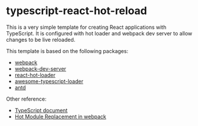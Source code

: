 # typescript-react-hot-reload

This is a very simple template for creating React applications with TypeScript. It is configured with hot loader and webpack dev server to allow changes to be live reloaded. 

This template is based on the following packages: 

* [webpack](https://webpack.js.org/)
* [webpack-dev-server](https://github.com/webpack/webpack-dev-server)
* [react-hot-loader](https://github.com/gaearon/react-hot-loader)
* [awesome-typescript-loader](https://github.com/s-panferov/awesome-typescript-loader)
* [antd](https://ant.design/docs/react/introduce)

Other reference:

* [TypeScript document](https://www.typescriptlang.org/docs/handbook/react-&-webpack.html)
* [Hot Module Replacement in webpack](https://webpack.js.org/guides/hmr-react/)